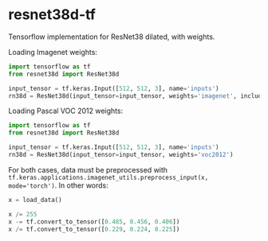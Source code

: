 # resnet38d-tf
Tensorflow implementation for ResNet38 dilated, with weights.

Loading Imagenet weights:
```py
import tensorflow as tf
from resnet38d import ResNet38d

input_tensor = tf.keras.Input([512, 512, 3], name='inputs')
rn38d = ResNet38d(input_tensor=input_tensor, weights='imagenet', include_top=False)
```

Loading Pascal VOC 2012 weights:
```py
import tensorflow as tf
from resnet38d import ResNet38d

input_tensor = tf.keras.Input([512, 512, 3], name='inputs')
rn38d = ResNet38d(input_tensor=input_tensor, weights='voc2012')
```

For both cases, data must be preprocessed with
`tf.keras.applications.imagenet_utils.preprocess_input(x, mode='torch')`.
In other words:
```py
x = load_data()

x /= 255
x -= tf.convert_to_tensor([0.485, 0.456, 0.406])
x /= tf.convert_to_tensor([0.229, 0.224, 0.225])
```

